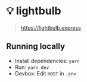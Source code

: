 # 💡 lightbulb

> https://lightbulb.express

## Running locally

- Install dependencies: `yarn`
- Run: `yarn dev`
- Devbox: Edit `HOST` in `.env`
